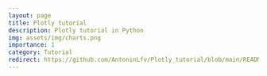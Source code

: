 ```yaml
---
layout: page
title: Plotly tutorial
description: Plotly tutorial in Python
img: assets/img/charts.png
importance: 1
category: Tutorial
redirect: https://github.com/AntoninLfv/Plotly_tutorial/blob/main/README.md
---
```

